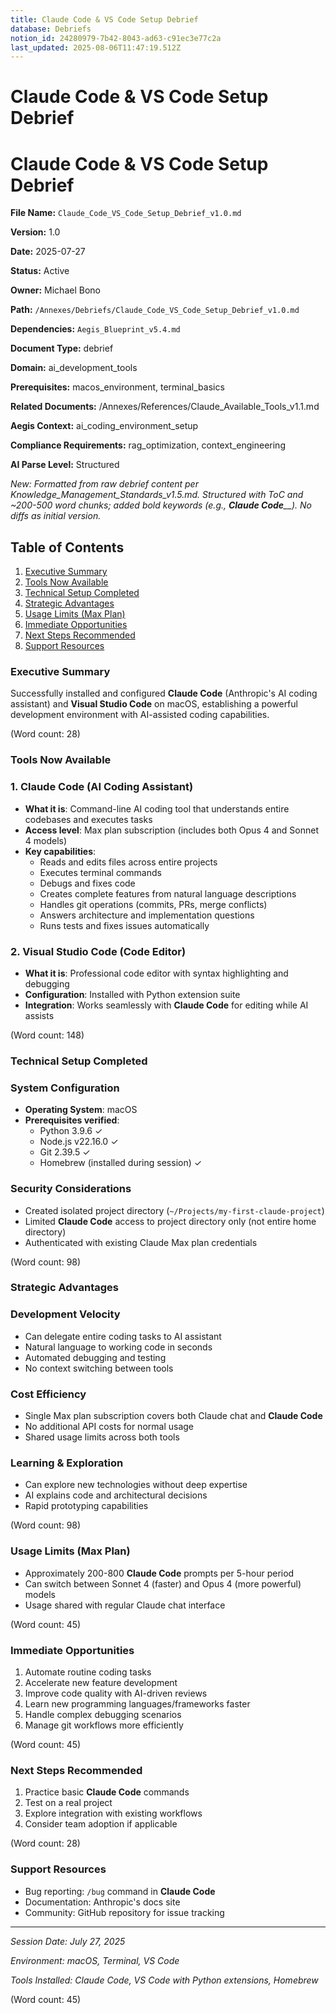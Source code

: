 ```yaml
---
title: Claude Code & VS Code Setup Debrief
database: Debriefs
notion_id: 24280979-7b42-8043-ad63-c91ec3e77c2a
last_updated: 2025-08-06T11:47:19.512Z
---
```


# Claude Code & VS Code Setup Debrief


# Claude Code & VS Code Setup Debrief


**File Name:** `Claude_Code_VS_Code_Setup_Debrief_v1.0.md`


**Version:** 1.0


**Date:** 2025-07-27


**Status:** Active


**Owner:** Michael Bono


**Path:** `/Annexes/Debriefs/Claude_Code_VS_Code_Setup_Debrief_v1.0.md`


**Dependencies:** `Aegis_Blueprint_v5.4.md`


**Document Type:** debrief


**Domain:** ai_development_tools


**Prerequisites:** macos_environment, terminal_basics


**Related Documents:** /Annexes/References/Claude_Available_Tools_v1.1.md


**Aegis Context:** ai_coding_environment_setup


**Compliance Requirements:** rag_optimization, context_engineering


**AI Parse Level:** Structured


_New: Formatted from raw debrief content per Knowledge_Management_Standards_v1.5.md. Structured with ToC and ~200-500 word chunks; added bold keywords (e.g.,_ _**Claude Code**__). No diffs as initial version._


## Table of Contents

1. [Executive Summary](https://www.notion.so/240809797b4280f3ad50fd58d92c6fb4?v=240809797b42812e843c000c71be0678&p=242809797b428043ad63c91ec3e77c2a&pm=s#executive-summary)
2. [Tools Now Available](https://www.notion.so/240809797b4280f3ad50fd58d92c6fb4?v=240809797b42812e843c000c71be0678&p=242809797b428043ad63c91ec3e77c2a&pm=s#tools-now-available)
3. [Technical Setup Completed](https://www.notion.so/240809797b4280f3ad50fd58d92c6fb4?v=240809797b42812e843c000c71be0678&p=242809797b428043ad63c91ec3e77c2a&pm=s#technical-setup-completed)
4. [Strategic Advantages](https://www.notion.so/240809797b4280f3ad50fd58d92c6fb4?v=240809797b42812e843c000c71be0678&p=242809797b428043ad63c91ec3e77c2a&pm=s#strategic-advantages)
5. [Usage Limits (Max Plan)](https://www.notion.so/240809797b4280f3ad50fd58d92c6fb4?v=240809797b42812e843c000c71be0678&p=242809797b428043ad63c91ec3e77c2a&pm=s#usage-limits-max-plan)
6. [Immediate Opportunities](https://www.notion.so/240809797b4280f3ad50fd58d92c6fb4?v=240809797b42812e843c000c71be0678&p=242809797b428043ad63c91ec3e77c2a&pm=s#immediate-opportunities)
7. [Next Steps Recommended](https://www.notion.so/240809797b4280f3ad50fd58d92c6fb4?v=240809797b42812e843c000c71be0678&p=242809797b428043ad63c91ec3e77c2a&pm=s#next-steps-recommended)
8. [Support Resources](https://www.notion.so/240809797b4280f3ad50fd58d92c6fb4?v=240809797b42812e843c000c71be0678&p=242809797b428043ad63c91ec3e77c2a&pm=s#support-resources)

### Executive Summary


Successfully installed and configured **Claude Code** (Anthropic's AI coding assistant) and **Visual Studio Code** on macOS, establishing a powerful development environment with AI-assisted coding capabilities.


(Word count: 28)


### Tools Now Available


### 1. Claude Code (AI Coding Assistant)

- **What it is**: Command-line AI coding tool that understands entire codebases and executes tasks
- **Access level**: Max plan subscription (includes both Opus 4 and Sonnet 4 models)
- **Key capabilities**:
    - Reads and edits files across entire projects
    - Executes terminal commands
    - Debugs and fixes code
    - Creates complete features from natural language descriptions
    - Handles git operations (commits, PRs, merge conflicts)
    - Answers architecture and implementation questions
    - Runs tests and fixes issues automatically

### 2. Visual Studio Code (Code Editor)

- **What it is**: Professional code editor with syntax highlighting and debugging
- **Configuration**: Installed with Python extension suite
- **Integration**: Works seamlessly with **Claude Code** for editing while AI assists

(Word count: 148)


### Technical Setup Completed


### System Configuration

- **Operating System**: macOS
- **Prerequisites verified**:
    - Python 3.9.6 ✓
    - Node.js v22.16.0 ✓
    - Git 2.39.5 ✓
    - Homebrew (installed during session) ✓

### Security Considerations

- Created isolated project directory (`~/Projects/my-first-claude-project`)
- Limited **Claude Code** access to project directory only (not entire home directory)
- Authenticated with existing Claude Max plan credentials

(Word count: 98)


### Strategic Advantages


### Development Velocity

- Can delegate entire coding tasks to AI assistant
- Natural language to working code in seconds
- Automated debugging and testing
- No context switching between tools

### Cost Efficiency

- Single Max plan subscription covers both Claude chat and **Claude Code**
- No additional API costs for normal usage
- Shared usage limits across both tools

### Learning & Exploration

- Can explore new technologies without deep expertise
- AI explains code and architectural decisions
- Rapid prototyping capabilities

(Word count: 98)


### Usage Limits (Max Plan)

- Approximately 200-800 **Claude Code** prompts per 5-hour period
- Can switch between Sonnet 4 (faster) and Opus 4 (more powerful) models
- Usage shared with regular Claude chat interface

(Word count: 45)


### Immediate Opportunities

1. Automate routine coding tasks
2. Accelerate new feature development
3. Improve code quality with AI-driven reviews
4. Learn new programming languages/frameworks faster
5. Handle complex debugging scenarios
6. Manage git workflows more efficiently

(Word count: 45)


### Next Steps Recommended

1. Practice basic **Claude Code** commands
2. Test on a real project
3. Explore integration with existing workflows
4. Consider team adoption if applicable

(Word count: 28)


### Support Resources

- Bug reporting: `/bug` command in **Claude Code**
- Documentation: Anthropic's docs site
- Community: GitHub repository for issue tracking

---


_Session Date: July 27, 2025_


_Environment: macOS, Terminal, VS Code_


_Tools Installed: Claude Code, VS Code with Python extensions, Homebrew_


(Word count: 45)

